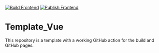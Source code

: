 [![Build Frontend](https://github.com/DHBW-KA-Webengineering/Template_Vue/actions/workflows/build-frontend.yml/badge.svg)](https://github.com/DHBW-KA-Webengineering/Template_Vue/actions/workflows/build-frontend.yml)
[![Publish Frontend](https://github.com/DHBW-KA-Webengineering/Template_Vue/actions/workflows/publish-frontend.yml/badge.svg)](https://github.com/DHBW-KA-Webengineering/Template_Vue/actions/workflows/publish-frontend.yml)

# Template_Vue

This repository is a template with a working GitHub action for the build and GitHub pages.
